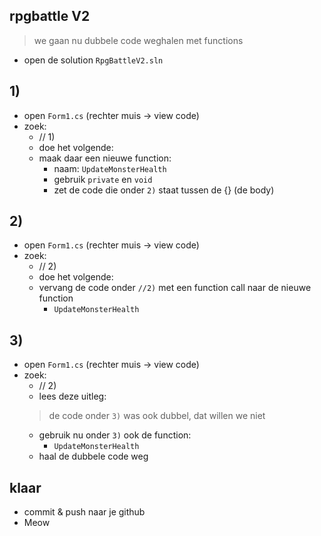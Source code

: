 

## rpgbattle V2

> we gaan nu dubbele code weghalen met functions

- open de solution `RpgBattleV2.sln`

## 1)
- open `Form1.cs` (rechter muis -> view code)
- zoek:
    - // 1)
    - doe het volgende:
    - maak daar een nieuwe function:
        - naam: `UpdateMonsterHealth`
        - gebruik `private` en `void`
        - zet de code die onder `2)` staat tussen de {} (de body)

## 2)

- open `Form1.cs` (rechter muis -> view code)
- zoek:
    - // 2)
    - doe het volgende:
    - vervang de code onder `//2)` met een function call naar de nieuwe function
        - `UpdateMonsterHealth`

## 3)

- open `Form1.cs` (rechter muis -> view code)
- zoek:
    - // 2)
    - lees deze uitleg:
    > de code onder `3)` was ook dubbel, dat willen we niet
    - gebruik nu onder `3)` ook de function:
        - `UpdateMonsterHealth`
    - haal de dubbele code weg
            
## klaar

- commit & push naar je github       
- Meow 